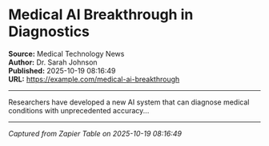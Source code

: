 # Medical AI Breakthrough in Diagnostics

**Source:** Medical Technology News  
**Author:** Dr. Sarah Johnson  
**Published:** 2025-10-19 08:16:49  
**URL:** https://example.com/medical-ai-breakthrough  

---

Researchers have developed a new AI system that can diagnose medical conditions with unprecedented accuracy...

---
*Captured from Zapier Table on 2025-10-19 08:16:49*
